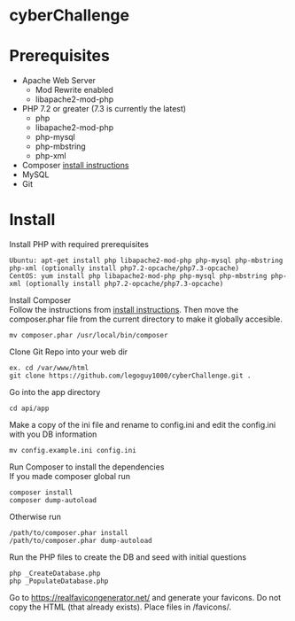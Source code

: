 # cyberChallenge


# Prerequisites
* Apache Web Server
  * Mod Rewrite enabled
  * libapache2-mod-php
* PHP 7.2 or greater (7.3 is currently the latest)
  * php
  * libapache2-mod-php
  * php-mysql
  * php-mbstring
  * php-xml
* Composer [install instructions](https://getcomposer.org/download/)
* MySQL
* Git

# Install

Install PHP with required prerequisites
```
Ubuntu: apt-get install php libapache2-mod-php php-mysql php-mbstring php-xml (optionally install php7.2-opcache/php7.3-opcache)
CentOS: yum install php libapache2-mod-php php-mysql php-mbstring php-xml (optionally install php7.2-opcache/php7.3-opcache)
```

Install Composer  
Follow the instructions from [install instructions](https://getcomposer.org/download/).  Then move the composer.phar file from the current directory to make it globally accesible.
```
mv composer.phar /usr/local/bin/composer
```

Clone Git Repo into your web dir
```
ex. cd /var/www/html
git clone https://github.com/legoguy1000/cyberChallenge.git .
```

Go into the app directory
```
cd api/app
```

Make a copy of the ini file and rename to config.ini and edit the config.ini with you DB information
```
mv config.example.ini config.ini
```

Run Composer to install the dependencies  
If you made composer global run
```
composer install
composer dump-autoload
```
Otherwise run
```
/path/to/composer.phar install
/path/to/composer.phar dump-autoload
```

Run the PHP files to create the DB and seed with initial questions
```
php _CreateDatabase.php
php _PopulateDatabase.php
```
Go to https://realfavicongenerator.net/ and generate your favicons.  Do not copy the HTML (that already exists). Place files in /favicons/.
